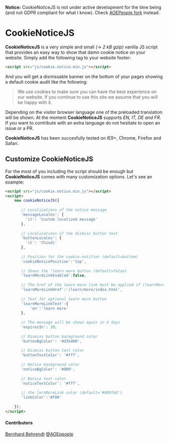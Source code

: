 **Notice:** CookieNoticeJS is not under active development for the time being (and not GDPR compliant for what I know). Check  [AOEPeople fork](https://github.com/AOEpeople/cookie-notice) instead.

# CookieNoticeJS

**CookieNoticeJS** is a very simple and small *(→ 2 kB gzip)* vanilla JS script that provides an easy way to show that damn cookie notice on your website.
Simply add the following tag to your website footer:

```html
<script src="js/cookie.notice.min.js"></script>
```

And you will get a dismissable banner on the bottom of your pages showing a default cookie audit like the following:

> We use cookies to make sure you can have the best experience on our website. If you continue to use this site we assume that you will be happy with it.
    
Depending on the visitor browser language one of the preloaded translation will be shown. At the moment **CookieNoticeJS** supports *EN, IT, DE and FR*. If you want to contribute with an extra language do not hesitate to open an issue or a PR.

**CookieNoticeJS** has been succesfully tested on IE9+, Chrome, Firefox and Safari.

## Customize CookieNoticeJS

For the most of you including the script should be enough but **CookieNoticeJS** comes with many customization options. Let's see an example:

```html
<script src="js/cookie.notice.min.js"></script>
<script>
    new cookieNoticeJS({
    
       // Localizations of the notice message
       'messageLocales': {
         'it': 'Custom localized message'
       },
      
       // Localizations of the dismiss button text
       'buttonLocales': {
         'it': 'Chiudi'
       },
       
       // Position for the cookie-notifier (default=bottom)
       'cookieNoticePosition':'top',
       
       // Shows the "learn more button (default=false)
       'learnMoreLinkEnabled':false,
       
       // The href of the learn more link must be applied if (learnMoreLinkEnabled=true) 
       'learnMoreLinkHref':'/learn/more/index.html',
       
       // Text for optional learn more button
       'learnMoreLinkText':{
           'en':'learn more'
       },
       
       // The message will be shown again in X days
       'expiresIn': 30, 
       
       // Dismiss button background color
       'buttonBgColor': '#d35400',  
       
       // Dismiss button text color
       'buttonTextColor': '#fff', 
         
       // Notice background color
       'noticeBgColor': '#000', 
          
       // Notice text color
       'noticeTextColor': '#fff', 
       
       // the lernMoreLink color (default='#009fdd') 
       'linkColor':'#f00'
          
    });
</script>
```

#### Contributors
[Bernhard Behrendt](mailto:bernhard.behrendt@aoe.com) [@AOEpeople](https://github.com/AOEpeople)
